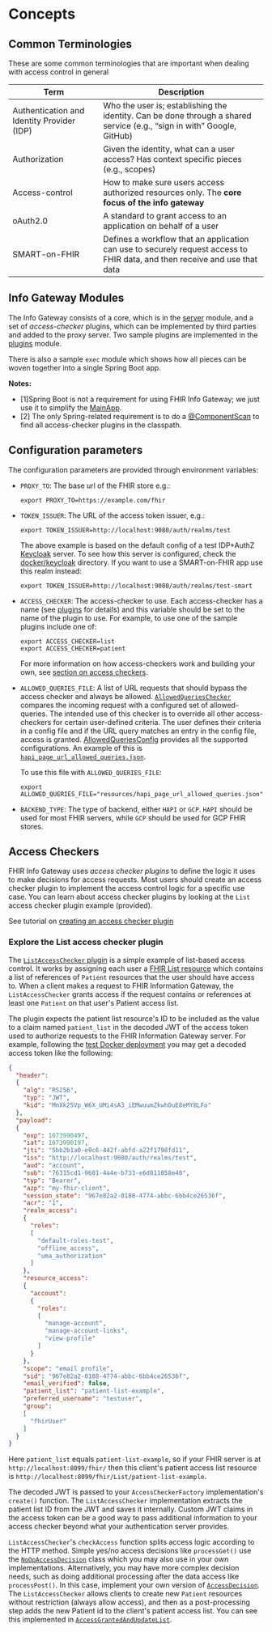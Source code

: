 # Concepts

## Common Terminologies
These are some common terminologies that are important when dealing with access control in general

| Term | Description |
| -------------- | -----------|
| Authentication and Identity Provider (IDP) | Who the user is; establishing the identity. Can be done through a shared service (e.g., “sign in with” Google, GitHub) |
| Authorization | Given the identity, what can a user access? Has context specific pieces (e.g., scopes) | 
| Access-control | How to make sure users access authorized resources only. The **core focus of the info gateway** |
| oAuth2.0 | A standard to grant access to an application on behalf of a user |
| SMART-on-FHIR | Defines a workflow that an application can use to securely request access to FHIR data, and then receive and use that data |

## Info Gateway Modules

The Info Gateway consists of a core, which is in the [server](https://github.com/google/fhir-gateway/tree/main/server) module, and a set of _access-checker_ plugins, which can be implemented by third parties and added to the proxy server. Two sample plugins are implemented in the [plugins](https://github.com/google/fhir-gateway/tree/main/plugins) module. 

There is also a sample `exec` module which shows how all pieces can be woven together into a single Spring Boot app. 

**Notes:** 

* [1]Spring Boot is not a requirement for using FHIR Info Gateway; we just use it to simplify the [MainApp](exec/src/main/java/com/google/fhir/gateway/MainApp.java). 
* [2] The only Spring-related requirement is to do a
[@ComponentScan](https://docs.spring.io/spring-framework/docs/current/javadoc-api/org/springframework/context/annotation/ComponentScan.html)
to find all access-checker plugins in the classpath.

## Configuration parameters

The configuration parameters are provided through environment variables:

- `PROXY_TO`: The base url of the FHIR store e.g.:

  ```shell
  export PROXY_TO=https://example.com/fhir
  ```

- `TOKEN_ISSUER`: The URL of the access token issuer, e.g.:

  ```shell
  export TOKEN_ISSUER=http://localhost:9080/auth/realms/test
  ```

  The above example is based on the default config of a test IDP+AuthZ [Keycloak](https://github.com/Alvearie/keycloak-extensions-for-fhir) server.
  To see how this server is configured, check the [docker/keycloak](docker/https://github.com/google/fhir-gateway/tree/main/docker/keycloak) directory. If you want to use a SMART-on-FHIR app use this realm instead:

  ```shell
  export TOKEN_ISSUER=http://localhost:9080/auth/realms/test-smart
  ```

- `ACCESS_CHECKER`: The access-checker to use. Each access-checker has a name (see [plugins](https://github.com/google/fhir-gateway/tree/main/plugins) for details) and this variable should be set to the name of the plugin to use. For example, to use one of the sample plugins include one of:

  ```shell
  export ACCESS_CHECKER=list
  export ACCESS_CHECKER=patient
  ```

  For more information on how access-checkers work and building your own, see [section on access checkers](#access-checkers).

- `ALLOWED_QUERIES_FILE`: A list of URL requests that should bypass the access checker and always be allowed.
  [`AllowedQueriesChecker`](https://github.com/google/fhir-gateway/blob/main/server/src/main/java/com/google/fhir/gateway/AllowedQueriesChecker.java)
  compares the incoming request with a configured set of allowed-queries. The intended use of this checker is to override all other access-checkers for certain user-defined criteria. The user defines their criteria in a config file and if the URL query matches an entry in the config file, access is granted. [AllowedQueriesConfig](https://github.com/google/fhir-gateway/blob/main/server/src/main/java/com/google/fhir/gateway/AllowedQueriesConfig.java) provides all the supported configurations. An example of this is
  [`hapi_page_url_allowed_queries.json`](https://github.com/google/fhir-gateway/blob/main/resources/hapi_page_url_allowed_queries.json).
  
  To use this file with `ALLOWED_QUERIES_FILE`:

  ```shell
  export ALLOWED_QUERIES_FILE="resources/hapi_page_url_allowed_queries.json"
  ```

- `BACKEND_TYPE`: The type of backend, either `HAPI` or `GCP`. `HAPI` should be used for most FHIR servers, while `GCP` should be used for GCP FHIR stores.

## Access Checkers
FHIR Info Gateway uses _access checker plugins_ to define the logic it uses to make decisions for access requests. Most users should create an access checker plugin to implement the access control logic for a specific use case. You can learn about access checker plugins by looking at the `List` access checker plugin example (provided).

See tutorial on [creating an access checker plugin](tutorial_first_access_checker.md)

### Explore the List access checker plugin

The [`ListAccessChecker` plugin](https://github.com/google/fhir-access-proxy/blob/main/plugins/src/main/java/com/google/fhir/proxy/plugin/ListAccessChecker.java) is a simple example of list-based access control. It works by assigning each user a [FHIR List resource](https://www.hl7.org/fhir/list.html) which contains a list of references of `Patient` resources that the user should have access to. When a client makes a request to FHIR Information Gateway, the `ListAccessChecker` grants access if the request contains or references at least one `Patient` on that user's Patient access list.

The plugin expects the patient list resource's ID to be included as the value to a claim named `patient_list` in the decoded JWT of the access token used to authorize requests to the FHIR Information Gateway server. For example, following the [test Docker deployment](https://github.com/google/fhir-access-proxy/wiki/Try-out-FHIR-Information-Gateway) you may get a decoded access token like the following:


```json
{
  "header":
  {
    "alg": "RS256",
    "typ": "JWT",
    "kid": "MnXk25Vp_W6X_UMi4sA3_iEMwuumZkwhOuE8eMY8LFo"
  },
  "payload":
  {
    "exp": 1673990497,
    "iat": 1673990197,
    "jti": "5bb2b1a0-e9c6-442f-abfd-a22f1798fd11",
    "iss": "http://localhost:9080/auth/realms/test",
    "aud": "account",
    "sub": "76315cd1-9681-4a4e-b733-e6d811058e40",
    "typ": "Bearer",
    "azp": "my-fhir-client",
    "session_state": "967e82a2-0188-4774-abbc-6bb4ce26536f",
    "acr": "1",
    "realm_access":
    {
      "roles":
      [
        "default-roles-test",
        "offline_access",
        "uma_authorization"
      ]
    },
    "resource_access":
    {
      "account":
      {
        "roles":
        [
          "manage-account",
          "manage-account-links",
          "view-profile"
        ]
      }
    },
    "scope": "email profile",
    "sid": "967e82a2-0188-4774-abbc-6bb4ce26536f",
    "email_verified": false,
    "patient_list": "patient-list-example",
    "preferred_username": "testuser",
    "group":
    [
      "fhirUser"
    ]
  }
}
```


Here `patient_list` equals `patient-list-example`, so if your FHIR server is at `http://localhost:8099/fhir/` then this client's patient access list resource is `http://localhost:8099/fhir/List/patient-list-example`.

The decoded JWT is passed to your `AccessCheckerFactory` implementation's `create()` function. The `ListAccessChecker` implementation extracts the patient list ID from the JWT and saves it internally. Custom JWT claims in the access token can be a good way to pass additional information to your access checker beyond what your authentication server provides.

`ListAccessChecker`'s `checkAccess` function splits access logic according to the HTTP method. Simple yes/no access decisions like `processGet()` use the [`NoOpAccessDecision`](https://github.com/google/fhir-gateway/blob/main/server/src/main/java/com/google/fhir/gateway/interfaces/NoOpAccessDecision.java) class which you may also use in your own implementations. Alternatively, you may have more complex decision needs, such as doing additional processing after the data access like `processPost()`. In this case, implement your own version of [`AccessDecision`](https://github.com/google/fhir-access-proxy/blob/main/server/src/main/java/com/google/fhir/gateway/interfaces/AccessDecision.java). The `ListAccessChecker` allows clients to create new `Patient` resources without restriction (always allow access), and then as a post-processing step adds the new Patient id to the client's patient access list. You can see this implemented in [`AccessGrantedAndUpdateList`](https://github.com/google/fhir-access-proxy/blob/main/plugins/src/main/java/com/google/fhir/gateway/plugin/AccessGrantedAndUpdateList.java).
